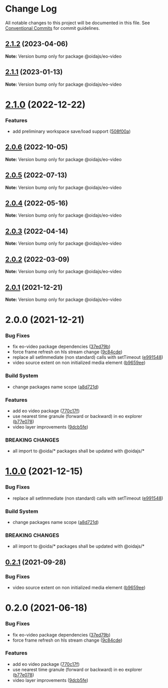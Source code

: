 # Change Log

All notable changes to this project will be documented in this file.
See [Conventional Commits](https://conventionalcommits.org) for commit guidelines.

## [2.1.2](https://github.com/cgi-italy/oida/compare/@oidajs/eo-video@2.1.1...@oidajs/eo-video@2.1.2) (2023-04-06)

**Note:** Version bump only for package @oidajs/eo-video

## [2.1.1](https://github.com/cgi-italy/oida/compare/@oidajs/eo-video@2.1.0...@oidajs/eo-video@2.1.1) (2023-01-13)

**Note:** Version bump only for package @oidajs/eo-video

# [2.1.0](https://github.com/cgi-italy/oida/compare/@oidajs/eo-video@2.0.6...@oidajs/eo-video@2.1.0) (2022-12-22)

### Features

- add preliminary workspace save/load support ([508f00a](https://github.com/cgi-italy/oida/commit/508f00a7b360c0e4283a5d472750c8ee54fd1a58))

## [2.0.6](https://github.com/cgi-italy/oida/compare/@oidajs/eo-video@2.0.5...@oidajs/eo-video@2.0.6) (2022-10-05)

**Note:** Version bump only for package @oidajs/eo-video

## [2.0.5](https://github.com/cgi-italy/oida/compare/@oidajs/eo-video@2.0.4...@oidajs/eo-video@2.0.5) (2022-07-13)

**Note:** Version bump only for package @oidajs/eo-video

## [2.0.4](https://github.com/cgi-italy/oida/compare/@oidajs/eo-video@2.0.3...@oidajs/eo-video@2.0.4) (2022-05-16)

**Note:** Version bump only for package @oidajs/eo-video

## [2.0.3](https://github.com/cgi-italy/oida/compare/@oidajs/eo-video@2.0.2...@oidajs/eo-video@2.0.3) (2022-04-14)

**Note:** Version bump only for package @oidajs/eo-video

## [2.0.2](https://github.com/cgi-italy/oida/compare/@oidajs/eo-video@2.0.1...@oidajs/eo-video@2.0.2) (2022-03-09)

**Note:** Version bump only for package @oidajs/eo-video

## [2.0.1](https://github.com/cgi-italy/oida/compare/@oidajs/eo-video@2.0.0...@oidajs/eo-video@2.0.1) (2021-12-21)

**Note:** Version bump only for package @oidajs/eo-video

# 2.0.0 (2021-12-21)

### Bug Fixes

- fix eo-video package dependencies ([37ed79b](https://github.com/cgi-italy/oida/commit/37ed79babb02ce67b5473711876568d81faa17b0))
- force frame refresh on hls stream change ([9c84cde](https://github.com/cgi-italy/oida/commit/9c84cdece3d9a852e8359616f3f6354c94bd49dd))
- replace all setImmediate (non standard) calls with setTimeout ([e991548](https://github.com/cgi-italy/oida/commit/e9915486859236b2bfa37760ef4508d0f467dc77))
- video source extent on non initialized media element ([b9659ee](https://github.com/cgi-italy/oida/commit/b9659eee72bbd9f48b48f9a81d2bb8151a73607a))

### Build System

- change packages name scope ([a8d721d](https://github.com/cgi-italy/oida/commit/a8d721db395a8a9f9c52808c5318c392096cc2a3))

### Features

- add eo video package ([770c17f](https://github.com/cgi-italy/oida/commit/770c17f69c7958bcef7fd666cd3796950cb8834b))
- use nearest time granule (forward or backward) in eo explorer ([b77e078](https://github.com/cgi-italy/oida/commit/b77e07877c717c8a03f27b9154ae4741d134f7f0))
- video layer improvements ([9dcb5fe](https://github.com/cgi-italy/oida/commit/9dcb5fe4b54d1a454a7f26269657d151d4ddcb43))

### BREAKING CHANGES

- all import to @oida/\* packages shall be updated with @oidajs/\*

# [1.0.0](https://github.com/cgi-italy/oida/compare/@oida/eo-video@0.2.1...@oidajs/eo-video@1.0.0) (2021-12-15)

### Bug Fixes

- replace all setImmediate (non standard) calls with setTimeout ([e991548](https://github.com/cgi-italy/oida/commit/e9915486859236b2bfa37760ef4508d0f467dc77))

### Build System

- change packages name scope ([a8d721d](https://github.com/cgi-italy/oida/commit/a8d721db395a8a9f9c52808c5318c392096cc2a3))

### BREAKING CHANGES

- all import to @oida/\* packages shall be updated with @oidajs/\*

## [0.2.1](https://github.com/cgi-italy/oida/compare/@oida/eo-video@0.2.0...@oida/eo-video@0.2.1) (2021-09-28)

### Bug Fixes

- video source extent on non initialized media element ([b9659ee](https://github.com/cgi-italy/oida/commit/b9659eee72bbd9f48b48f9a81d2bb8151a73607a))

# 0.2.0 (2021-06-18)

### Bug Fixes

- fix eo-video package dependencies ([37ed79b](https://github.com/cgi-italy/oida/commit/37ed79babb02ce67b5473711876568d81faa17b0))
- force frame refresh on hls stream change ([9c84cde](https://github.com/cgi-italy/oida/commit/9c84cdece3d9a852e8359616f3f6354c94bd49dd))

### Features

- add eo video package ([770c17f](https://github.com/cgi-italy/oida/commit/770c17f69c7958bcef7fd666cd3796950cb8834b))
- use nearest time granule (forward or backward) in eo explorer ([b77e078](https://github.com/cgi-italy/oida/commit/b77e07877c717c8a03f27b9154ae4741d134f7f0))
- video layer improvements ([9dcb5fe](https://github.com/cgi-italy/oida/commit/9dcb5fe4b54d1a454a7f26269657d151d4ddcb43))
